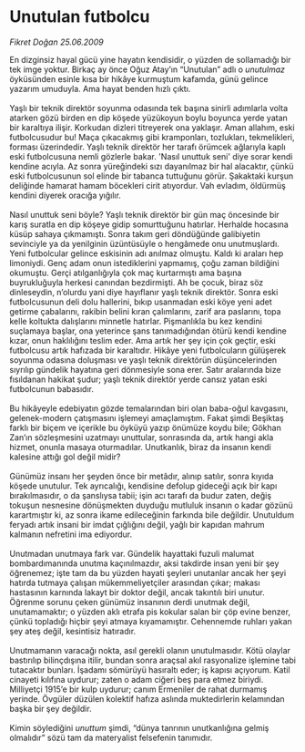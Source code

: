 # Unutulan futbolcu

*Fikret Doğan 25.06.2009*

<div class="taraf_structure_2col_1zq">
<div class="margen_n">



 <p>En dizginsiz hayal gücü yine hayatın kendisidir, o yüzden de sollamadığı bir tek imge yoktur. Birkaç ay önce Oğuz Atay’ın “Unutulan” adlı o <i>unutulmaz</i> öyküsünden esinle kısa bir hikâye kurmuştum kafamda, günü gelince yazarım umuduyla. Ama hayat benden hızlı çıktı. <br/><br/>Yaşlı bir teknik direktör soyunma odasında tek başına sinirli adımlarla volta atarken gözü birden en dip köşede yüzükoyun boylu boyunca yerde yatan bir karaltıya ilişir. Korkudan dizleri titreyerek ona yaklaşır. Aman allahım, eski futbolcusudur bu! Maça çıkacakmış gibi kramponları, tozlukları, tekmelikleri, forması üzerindedir. Yaşlı teknik direktör her tarafı örümcek ağlarıyla kaplı eski futbolcusuna nemli gözlerle bakar. 'Nasıl unuttuk seni' diye sorar kendi kendine acıyla. Az sonra yüreğindeki sızı dayanılmaz bir hal alacaktır, çünkü eski futbolcusunun sol elinde bir tabanca tuttuğunu görür. Şakaktaki kurşun deliğinde hamarat hamam böcekleri cirit atıyordur. Vah evladım, öldürmüş kendini diyerek oracığa yığılır. <br/><br/>Nasıl unuttuk seni böyle? Yaşlı teknik direktör bir gün maç öncesinde bir karış suratla en dip köşeye gidip somurttuğunu hatırlar. Herhalde hocasına küsüp sahaya çıkmamıştı. Sonra takım geri döndüğünde galibiyetin sevinciyle ya da yenilginin üzüntüsüyle o hengâmede onu unutmuşlardı. Yeni futbolcular gelince eskisinin adı anılmaz olmuştu. Kaldı ki araları hep limoniydi. Genç adam onun istediklerini yapmamış, çoğu zaman bildiğini okumuştu. Gerçi atılganlığıyla çok maç kurtarmıştı ama başına buyrukluğuyla herkesi canından bezdirmişti. Ah be çocuk, biraz söz dinleseydin, n’olurdu yani diye hayıflanır yaşlı teknik direktör. Sonra eski futbolcusunun deli dolu hallerini, bıkıp usanmadan eski köye yeni adet getirme çabalarını, rakibin belini kıran çalımlarını, zarif ara paslarını, topa kelle koltukta dalışlarını minnetle hatırlar. Pişmanlıkla bu kez kendini suçlamaya başlar, ona yeterince şans tanımadığından ötürü kendi kendine kızar, onun haklılığını teslim eder. Ama artık her şey için çok geçtir, eski futbolcusu artık hafızada bir karaltıdır. Hikâye yeni futbolcuların gülüşerek soyunma odasına doluşması ve yaşlı teknik direktörün düşüncelerinden sıyrılıp gündelik hayatına geri dönmesiyle sona erer. Satır aralarında bize fısıldanan hakikat şudur; yaşlı teknik direktör yerde cansız yatan eski futbolcunun babasıdır. <br/><br/>Bu hikâyeyle edebiyatın gözde temalarından biri olan baba-oğul kavgasını, gelenek-modern çatışmasını işlemeyi amaçlamıştım. Fakat şimdi Beşiktaş farklı bir biçem ve içerikle bu öyküyü yazıp önümüze koydu bile; Gökhan Zan’ın sözleşmesini uzatmayı unuttular, sonrasında da, artık hangi akla hizmet, onunla masaya oturmadılar. Unutkanlık, biraz da insanın kendi kalesine attığı gol değil midir? <br/><br/>Günümüz insanı her şeyden önce bir metâdır, alınıp satılır, sonra kıyıda köşede unutulur. Tek ayrıcalığı, kendisine defolup gideceği açık bir kapı bırakılmasıdır, o da şanslıysa tabii; işin acı tarafı da budur zaten, değiş tokuşun nesnesine dönüşmekten duyduğu mutluluk insanın o kadar gözünü karartmıştır ki, az sonra ikame edileceğinin farkında bile değildir. Unutuldum feryadı artık insani bir imdat çığlığını değil, yağlı bir kapıdan mahrum kalmanın nefretini ima ediyordur. <br/><br/>Unutmadan unutmaya fark var. Gündelik hayattaki fuzuli malumat bombardımanında unutma kaçınılmazdır, aksi takdirde insan yeni bir şey öğrenemez; işte tam da bu yüzden hayati şeyleri unutanlar ancak her şeyi hatırda tutmaya çalışan mükemmeliyetçiler arasından çıkar; makası hastasının karnında lakayt bir doktor değil, ancak takıntılı biri unutur. Öğrenme sorunu çeken günümüz insanının derdi unutmak değil, unutamamaktır; o yüzden aklı etrafa pis kokular salan bir çöp evine benzer, çünkü topladığı hiçbir şeyi atmaya kıyamamıştır. Cehennemde ruhları yakan şey ateş değil, kesintisiz hatıradır. <br/><br/>Unutmamanın varacağı nokta, asıl gerekli olanın unutulmasıdır. Kötü olaylar bastırılıp bilinçdışına itilir, bundan sonra araçsal akıl rasyonalize işlemine tabi tutacaktır bunları. İşadamı sömürüyü hasıraltı eder; iş kapısı açıyorum. Katil cinayeti kılıfına uydurur; zaten o adam ciğeri beş para etmez biriydi. Milliyetçi 1915’e bir kulp uydurur; canım Ermeniler de rahat durmamış yerinde. Övgüler düzülen kolektif hafıza aslında muktedirlerin kelamından başka bir şey değildir. <br/><br/>Kimin söylediğini <i>unuttum </i>şimdi, “dünya tanrının unutkanlığına gelmiş olmalıdır” sözü tam da materyalist felsefenin tanımıdır.</p>
<br/>
<br/>
<br/>



<br/>


<div id="taraf_not">
</div>

</div>


</div>
